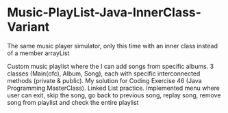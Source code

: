 # Music-PlayList-Java-InnerClass-Variant
The same music player simulator, only this time with an inner class instead of a member arrayList

Custom music playlist where the I can add songs from specific albums. 3 classes (Main(ofc), Album, Song), each with specific interconnected methods (private & public). My solution for Coding Exercise 46 (Java Programming MasterClass). Linked List practice. Implemented menu where user can exit, skip the song, go back to previous song, replay song, remove song from playlist and check the entire playlist
